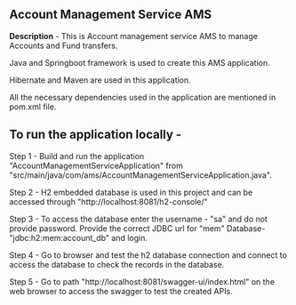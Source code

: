 **Account Management Service AMS**
-----------------

**Description** - This is Account management service AMS to manage Accounts and Fund transfers.

Java and Springboot framework is used to create this AMS application.

Hibernate and Maven are used in this application.

All the  necessary dependencies used in the application are mentioned in pom.xml file.


To run the application locally -
---------------------------------

Step 1 - Build and run the application "AccountManagementServiceApplication" from "src/main/java/com/ams/AccountManagementServiceApplication.java".

Step 2 - H2 embedded database is used in this project and can be accessed through "http://localhost:8081/h2-console/"

Step 3 - To access the database enter the username - "sa" and do not provide password. Provide the correct JDBC url for "mem" Database- "jdbc:h2:mem:account_db" and login.

Step 4 - Go to browser and test the h2 database connection and connect to access the database to check the records in the database.

Step 5 - Go to path "http://localhost:8081/swagger-ui/index.html" on the web browser to access the swagger to test the created APIs.

